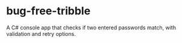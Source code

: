 # bug-free-tribble
A C# console app that checks if two entered passwords match, with validation and retry options.
